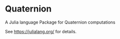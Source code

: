 # Quaternion
A Julia language Package for Quaternion computations

See https://julialang.org/ for details.
